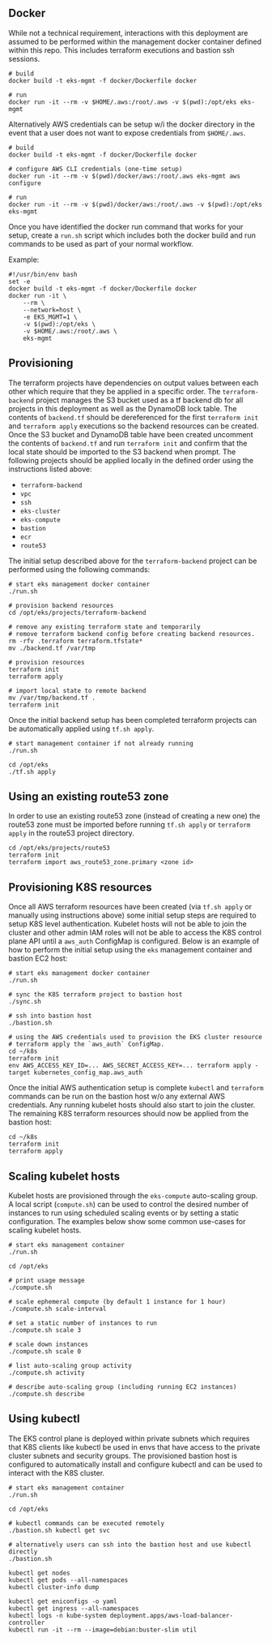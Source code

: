 ## Docker

While not a technical requirement, interactions with this deployment are assumed to be performed within the management docker container defined within this repo. This includes terraform executions and bastion ssh sessions.

```
# build
docker build -t eks-mgmt -f docker/Dockerfile docker

# run
docker run -it --rm -v $HOME/.aws:/root/.aws -v $(pwd):/opt/eks eks-mgmt
```

Alternatively AWS credentials can be setup w/i the docker directory in the event that a user does not want to expose credentials from `$HOME/.aws`.

```
# build
docker build -t eks-mgmt -f docker/Dockerfile docker

# configure AWS CLI credentials (one-time setup)
docker run -it --rm -v $(pwd)/docker/aws:/root/.aws eks-mgmt aws configure

# run
docker run -it --rm -v $(pwd)/docker/aws:/root/.aws -v $(pwd):/opt/eks eks-mgmt
```

Once you have identified the docker run command that works for your setup, create a `run.sh` script which includes both the docker build and run commands to be used as part of your normal workflow.

Example:
```
#!/usr/bin/env bash
set -e
docker build -t eks-mgmt -f docker/Dockerfile docker
docker run -it \
	--rm \
	--network=host \
	-e EKS_MGMT=1 \
	-v $(pwd):/opt/eks \
	-v $HOME/.aws:/root/.aws \
	eks-mgmt
```

## Provisioning

The terraform projects have dependencies on output values between each other which require that they be applied in a specific order. The `terraform-backend` project manages the S3 bucket used as a tf backend db for all projects in this deployment as well as the DynamoDB lock table. The contents of `backend.tf` should be dereferenced for the first `terraform init` and `terraform apply` executions so the backend resources can be created. Once the S3 bucket and DynamoDB table have been created uncomment the contents of `backend.tf` and run `terraform init` and confirm that the local state should be imported to the S3 backend when prompt. The following projects should be applied locally in the defined order using the instructions listed above:

- `terraform-backend`
- `vpc`
- `ssh`
- `eks-cluster`
- `eks-compute`
- `bastion`
- `ecr`
- `route53`

The initial setup described above for the `terraform-backend` project can be performed using the following commands:

```
# start eks management docker container
./run.sh

# provision backend resources
cd /opt/eks/projects/terraform-backend

# remove any existing terraform state and temporarily
# remove terraform backend config before creating backend resources.
rm -rfv .terraform terraform.tfstate*
mv ./backend.tf /var/tmp

# provision resources
terraform init
terraform apply

# import local state to remote backend
mv /var/tmp/backend.tf .
terraform init
```

Once the initial backend setup has been completed terraform projects can be automatically applied using `tf.sh apply`.
```
# start management container if not already running
./run.sh

cd /opt/eks
./tf.sh apply
```

## Using an existing route53 zone

In order to use an existing route53 zone (instead of creating a new one) the route53 zone must be imported before running `tf.sh apply` or `terraform apply` in the route53 project directory.

```
cd /opt/eks/projects/route53
terraform init
terraform import aws_route53_zone.primary <zone id>
```

## Provisioning K8S resources

Once all AWS terraform resources have been created (via `tf.sh apply` or manually using instructions above) some initial setup steps are required to setup K8S level authentication. Kubelet hosts will not be able to join the cluster and other admin IAM roles will not be able to access the K8S control plane API until a `aws_auth` ConfigMap is configured. Below is an example of how to perform the initial setup using the `eks` management container and bastion EC2 host:

```
# start eks management docker container
./run.sh

# sync the K8S terraform project to bastion host
./sync.sh

# ssh into bastion host
./bastion.sh

# using the AWS credentials used to provision the EKS cluster resource
# terraform apply the `aws_auth` ConfigMap.
cd ~/k8s
terraform init
env AWS_ACCESS_KEY_ID=... AWS_SECRET_ACCESS_KEY=... terraform apply -target kubernetes_config_map.aws_auth
```

Once the initial AWS authentication setup is complete `kubectl` and `terraform` commands can be run on the bastion host w/o any external AWS credentials. Any running kubelet hosts should also start to join the cluster. The remaining K8S terraform resources should now be applied from the bastion host:

```
cd ~/k8s
terraform init
terraform apply
```

## Scaling kubelet hosts

Kubelet hosts are provisioned through the `eks-compute` auto-scaling group. A local script (`compute.sh`) can be used to control the desired number of instances to run using scheduled scaling events or by setting a static configuration. The examples below show some common use-cases for scaling kubelet hosts.

```
# start eks management container
./run.sh

cd /opt/eks

# print usage message
./compute.sh

# scale ephemeral compute (by default 1 instance for 1 hour)
./compute.sh scale-interval

# set a static number of instances to run
./compute.sh scale 3

# scale down instances
./compute.sh scale 0

# list auto-scaling group activity
./compute.sh activity

# describe auto-scaling group (including running EC2 instances)
./compute.sh describe
```

## Using kubectl

The EKS control plane is deployed within private subnets which requires that K8S clients like kubectl be used in envs that have access to the private cluster subnets and security groups. The provisioned bastion host is configured to automatically install and configure kubectl and can be used to interact with the K8S cluster.

```
# start eks management container
./run.sh

cd /opt/eks

# kubectl commands can be executed remotely
./bastion.sh kubectl get svc

# alternatively users can ssh into the bastion host and use kubectl directly
./bastion.sh

kubectl get nodes
kubectl get pods --all-namespaces
kubectl cluster-info dump

kubectl get eniconfigs -o yaml
kubectl get ingress --all-namespaces
kubectl logs -n kube-system deployment.apps/aws-load-balancer-controller
kubectl run -it --rm --image=debian:buster-slim util
```
